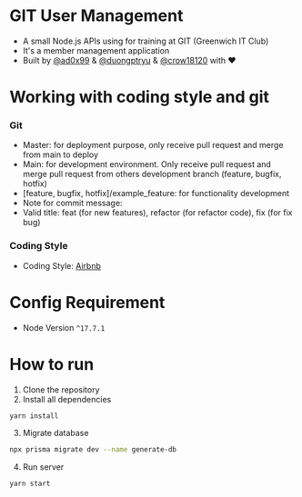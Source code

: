 # GIT User Management

- A small Node.js APIs using for training at GIT (Greenwich IT Club)
- It's a member management application
- Built by [@ad0x99](https://github.com/ad0x99) & [@duongptryu](https://github.com/duongptryu) & [@crow18120](https://github.com/crow18120) with ❤️

# Working with coding style and git

### Git

- Master: for deployment purpose, only receive pull request and merge from main to deploy
- Main: for development environment. Only receive pull request and merge pull request from others development branch (feature, bugfix, hotfix)
- [feature, bugfix, hotfix]/example_feature: for functionality development
- Note for commit message:
- Valid title: feat (for new features), refactor (for refactor code), fix (for fix bug)

### Coding Style

- Coding Style: [Airbnb](https://github.com/airbnb/javascript)

# Config Requirement

- Node Version `^17.7.1`

# How to run

1. Clone the repository
2. Install all dependencies

```bash
yarn install
```

3. Migrate database

```bash
npx prisma migrate dev --name generate-db
```

4. Run server

```bash
yarn start
```
